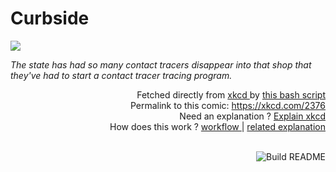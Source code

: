 # <b>Curbside</b>

[![](https://imgs.xkcd.com/comics/curbside.png)](https://xkcd.com/2376)

<i>The state has had so many contact tracers disappear into that shop that they&#39;ve had to start a contact tracer tracing program.</i>

<div align="right">
  Fetched directly from
  <a href="https://xkcd.com">
    xkcd
  </a>
  by
  <a href="https://github.com/Vanille-N/Vanille-N/blob/master/fetch">
    this bash script
  </a>
</div>
<div align="right">
  Permalink to this comic:
  <a href="https://xkcd.com/2376">
    https://xkcd.com/2376
  </a>
</div>
<div align="right">
  Need an explanation ?
  <a href="https://www.explainxkcd.com/wiki/index.php/2376">
    Explain xkcd
  </a>
</div>
<div align="right">
  How does this work ?
  <a href="https://github.com/Vanille-N/Vanille-N/blob/master/.github/workflows/build.yml">
    workflow
  </a>
  |
  <a href="https://simonwillison.net/2020/Jul/10/self-updating-profile-readme/">
    related explanation
  </a>
</div><br>

<a href="https://github.com/Vanille-N/Vanille-N/actions"><img src="https://github.com/Vanille-N/Vanille-N/workflows/Build%20README/badge.svg" align="right" alt="Build README"></a>
